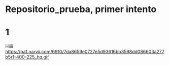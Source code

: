 # Repositorio_prueba, primer intento
# 1
Hiiii 
https://pa1.narvii.com/6910/7da8659e0727e5d93616bb3598dd086603a277b5r1-400-225_hq.gif 
